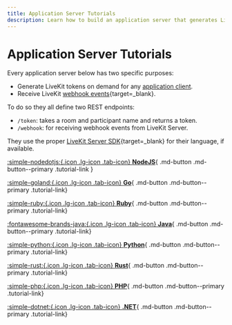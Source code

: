 ```yaml
---
title: Application Server Tutorials
description: Learn how to build an application server that generates LiveKit tokens and receives webhook events.
---
```


# Application Server Tutorials

Every application server below has two specific purposes: 

- Generate LiveKit tokens on demand for any [application client](../application-client/index.md).
- Receive LiveKit [webhook events](https://docs.livekit.io/realtime/server/webhooks/){target=\_blank}.

To do so they all define two REST endpoints:

- `/token`: takes a room and participant name and returns a token.
- `/webhook`: for receiving webhook events from LiveKit Server.

They use the proper [LiveKit Server SDK](https://docs.livekit.io/reference/){target=\_blank} for their language, if available.

<div class="tutorials-container" markdown>

[:simple-nodedotjs:{.icon .lg-icon .tab-icon} **NodeJS**](./node.md){ .md-button .md-button--primary .tutorial-link }

[:simple-goland:{.icon .lg-icon .tab-icon} **Go**](./go.md){ .md-button .md-button--primary .tutorial-link}

[:simple-ruby:{.icon .lg-icon .tab-icon} **Ruby**](./ruby.md){ .md-button .md-button--primary .tutorial-link}

[:fontawesome-brands-java:{.icon .lg-icon .tab-icon} **Java**](./java.md){ .md-button .md-button--primary .tutorial-link}

[:simple-python:{.icon .lg-icon .tab-icon} **Python**](./python.md){ .md-button .md-button--primary .tutorial-link}

[:simple-rust:{.icon .lg-icon .tab-icon} **Rust**](./rust.md){ .md-button .md-button--primary .tutorial-link}

[:simple-php:{.icon .lg-icon .tab-icon} **PHP**](./php.md){ .md-button .md-button--primary .tutorial-link}

[:simple-dotnet:{.icon .lg-icon .tab-icon} **.NET**](./dotnet.md){ .md-button .md-button--primary .tutorial-link}

</div>
